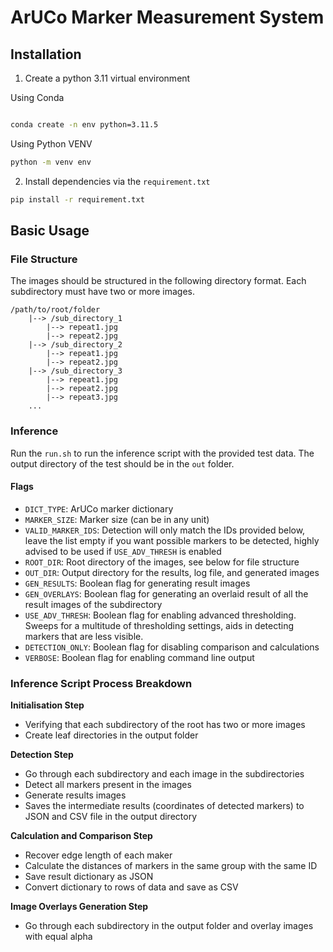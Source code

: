 # ArUCo Marker Measurement System

## Installation

1. Create a python 3.11 virtual environment

Using Conda

```bash

conda create -n env python=3.11.5
```

Using Python VENV

```bash
python -m venv env
```

2. Install dependencies via the `requirement.txt`

```bash
pip install -r requirement.txt
```

## Basic Usage

### File Structure

The images should be structured in the following directory format.
Each subdirectory must have two or more images.

```
/path/to/root/folder
    |--> /sub_directory_1
        |--> repeat1.jpg
        |--> repeat2.jpg
    |--> /sub_directory_2
        |--> repeat1.jpg
        |--> repeat2.jpg
    |--> /sub_directory_3
        |--> repeat1.jpg
        |--> repeat2.jpg
        |--> repeat3.jpg
    ...
```

### Inference

Run the `run.sh` to run the inference script with the provided test data. The output directory of the test should be in the `out` folder.

#### Flags

-   `DICT_TYPE`: ArUCo marker dictionary
-   `MARKER_SIZE`: Marker size (can be in any unit)
-   `VALID_MARKER_IDS`: Detection will only match the IDs provided below, leave the list empty if you want possible markers to be detected, highly advised to be used if `USE_ADV_THRESH` is enabled
-   `ROOT_DIR`: Root directory of the images, see below for file structure
-   `OUT_DIR`: Output directory for the results, log file, and generated images
-   `GEN_RESULTS`: Boolean flag for generating result images
-   `GEN_OVERLAYS`: Boolean flag for generating an overlaid result of all the result images of the subdirectory
-   `USE_ADV_THRESH`: Boolean flag for enabling advanced thresholding. Sweeps for a multitude of thresholding settings, aids in detecting markers that are less visible.
-   `DETECTION_ONLY`: Boolean flag for disabling comparison and calculations
-   `VERBOSE`: Boolean flag for enabling command line output

### Inference Script Process Breakdown

**Initialisation Step**

-   Verifying that each subdirectory of the root has two or more images
-   Create leaf directories in the output folder

**Detection Step**

-   Go through each subdirectory and each image in the subdirectories
-   Detect all markers present in the images
-   Generate results images
-   Saves the intermediate results (coordinates of detected markers) to JSON and CSV file in the output directory

**Calculation and Comparison Step**

-   Recover edge length of each maker
-   Calculate the distances of markers in the same group with the same ID
-   Save result dictionary as JSON
-   Convert dictionary to rows of data and save as CSV

**Image Overlays Generation Step**

-   Go through each subdirectory in the output folder and overlay images with equal alpha
